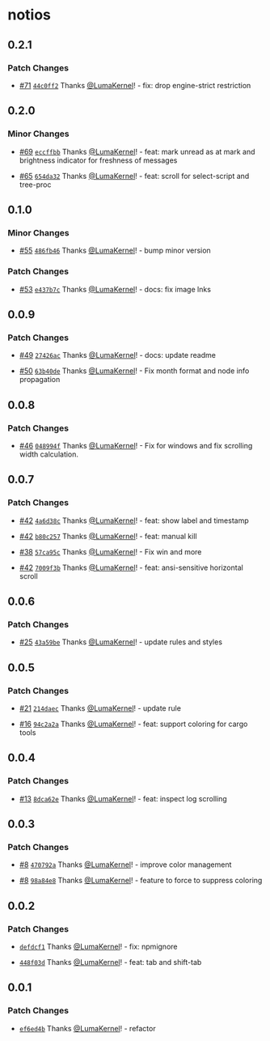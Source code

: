 # notios

## 0.2.1

### Patch Changes

- [#71](https://github.com/frouriojs/notios/pull/71) [`44c0ff2`](https://github.com/frouriojs/notios/commit/44c0ff2449a92042eca0a62b71a08999f06b293e) Thanks [@LumaKernel](https://github.com/LumaKernel)! - fix: drop engine-strict restriction

## 0.2.0

### Minor Changes

- [#69](https://github.com/frouriojs/notios/pull/69) [`eccffbb`](https://github.com/frouriojs/notios/commit/eccffbb2ab977179ba641ff684dcc4b4a23bb820) Thanks [@LumaKernel](https://github.com/LumaKernel)! - feat: mark unread as at mark and brightness indicator for freshness of messages

* [#65](https://github.com/frouriojs/notios/pull/65) [`654da32`](https://github.com/frouriojs/notios/commit/654da32143001d3806352ad9907975f983d10743) Thanks [@LumaKernel](https://github.com/LumaKernel)! - feat: scroll for select-script and tree-proc

## 0.1.0

### Minor Changes

- [#55](https://github.com/frouriojs/notios/pull/55) [`486fb46`](https://github.com/frouriojs/notios/commit/486fb461f9a24c42a1d4057defc399e546134f11) Thanks [@LumaKernel](https://github.com/LumaKernel)! - bump minor version

### Patch Changes

- [#53](https://github.com/frouriojs/notios/pull/53) [`e437b7c`](https://github.com/frouriojs/notios/commit/e437b7c5ec24c6c3cdd218e8202c6f9b548f37e2) Thanks [@LumaKernel](https://github.com/LumaKernel)! - docs: fix image lnks

## 0.0.9

### Patch Changes

- [#49](https://github.com/frouriojs/notios/pull/49) [`27426ac`](https://github.com/frouriojs/notios/commit/27426ace2e2269afcdae42d1231e88ef69955fd9) Thanks [@LumaKernel](https://github.com/LumaKernel)! - docs: update readme

* [#50](https://github.com/frouriojs/notios/pull/50) [`63b40de`](https://github.com/frouriojs/notios/commit/63b40de9808d3dccc57a03bacc9e3802ecafb868) Thanks [@LumaKernel](https://github.com/LumaKernel)! - Fix month format and node info propagation

## 0.0.8

### Patch Changes

- [#46](https://github.com/frouriojs/notios/pull/46) [`048994f`](https://github.com/frouriojs/notios/commit/048994fda9fd287154eeade3af4a31c3733fee59) Thanks [@LumaKernel](https://github.com/LumaKernel)! - Fix for windows and fix scrolling width calculation.

## 0.0.7

### Patch Changes

- [#42](https://github.com/frouriojs/notios/pull/42) [`4a6d38c`](https://github.com/frouriojs/notios/commit/4a6d38c898560de825efe7a266777139f62a9c4e) Thanks [@LumaKernel](https://github.com/LumaKernel)! - feat: show label and timestamp

* [#42](https://github.com/frouriojs/notios/pull/42) [`b80c257`](https://github.com/frouriojs/notios/commit/b80c257ccc2cbcda30e1ce29f93fc88cb2a694f5) Thanks [@LumaKernel](https://github.com/LumaKernel)! - feat: manual kill

- [#38](https://github.com/frouriojs/notios/pull/38) [`57ca95c`](https://github.com/frouriojs/notios/commit/57ca95c1b858281a4d13a6f8042de0f36df3bc16) Thanks [@LumaKernel](https://github.com/LumaKernel)! - Fix win and more

* [#42](https://github.com/frouriojs/notios/pull/42) [`7009f3b`](https://github.com/frouriojs/notios/commit/7009f3b037022e3a13c9f2c0e2d0152026717f46) Thanks [@LumaKernel](https://github.com/LumaKernel)! - feat: ansi-sensitive horizontal scroll

## 0.0.6

### Patch Changes

- [#25](https://github.com/frouriojs/notios/pull/25) [`43a59be`](https://github.com/frouriojs/notios/commit/43a59befe4bd4775307c9cd7525978a937b7afb7) Thanks [@LumaKernel](https://github.com/LumaKernel)! - update rules and styles

## 0.0.5

### Patch Changes

- [#21](https://github.com/frouriojs/notios/pull/21) [`214daec`](https://github.com/frouriojs/notios/commit/214daec3b93239293a607a0ed64cad8409901bb3) Thanks [@LumaKernel](https://github.com/LumaKernel)! - update rule

* [#16](https://github.com/frouriojs/notios/pull/16) [`94c2a2a`](https://github.com/frouriojs/notios/commit/94c2a2aae4867169bd28cd1f2cf017713536a7af) Thanks [@LumaKernel](https://github.com/LumaKernel)! - feat: support coloring for cargo tools

## 0.0.4

### Patch Changes

- [#13](https://github.com/frouriojs/notios/pull/13) [`8dca62e`](https://github.com/frouriojs/notios/commit/8dca62ee4c38b0124f2f17391789f0ba31e667b5) Thanks [@LumaKernel](https://github.com/LumaKernel)! - feat: inspect log scrolling

## 0.0.3

### Patch Changes

- [#8](https://github.com/frouriojs/notios/pull/8) [`470792a`](https://github.com/frouriojs/notios/commit/470792aa29b7492509d2da33335d92abf5c196a1) Thanks [@LumaKernel](https://github.com/LumaKernel)! - improve color management

* [#8](https://github.com/frouriojs/notios/pull/8) [`98a84e8`](https://github.com/frouriojs/notios/commit/98a84e82bbb26f42a98e9505fa2158021d0e879e) Thanks [@LumaKernel](https://github.com/LumaKernel)! - feature to force to suppress coloring

## 0.0.2

### Patch Changes

- [`defdcf1`](https://github.com/frouriojs/notios/commit/defdcf1b5707ab4a3e9704c486e60ff0e7213de5) Thanks [@LumaKernel](https://github.com/LumaKernel)! - fix: npmignore

* [`448f03d`](https://github.com/frouriojs/notios/commit/448f03d4427443081e85579c8f2d135283929713) Thanks [@LumaKernel](https://github.com/LumaKernel)! - feat: tab and shift-tab

## 0.0.1

### Patch Changes

- [`ef6ed4b`](https://github.com/frouriojs/notios/commit/ef6ed4b72463aff4b5528acde8c3b36c7dd621f5) Thanks [@LumaKernel](https://github.com/LumaKernel)! - refactor
